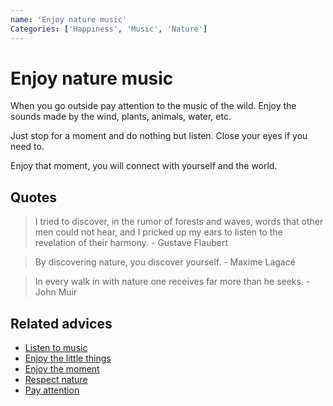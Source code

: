```yaml
---
name: 'Enjoy nature music'
Categories: ['Happiness', 'Music', 'Nature']
---
```

# Enjoy nature music

When you go outside pay attention to the music of the wild. Enjoy the sounds made by the wind, plants, animals, water, etc.
 
Just stop for a moment and do nothing but listen. Close your eyes if you need to.
 
Enjoy that moment, you will connect with yourself and the world.

## Quotes

> I tried to discover, in the rumor of forests and waves, words that other men could not hear, and I pricked up my ears to listen to the revelation of their harmony. - Gustave Flaubert

> By discovering nature, you discover yourself. - Maxime Lagacé

> In every walk in with nature one receives far more than he seeks. - John Muir

## Related advices

- [Listen to music](../Listen%20to%20music/index.md)
- [Enjoy the little things](../Enjoy%20the%20little%20things/index.md)
- [Enjoy the moment](../Enjoy%20the%20moment/index.md)
- [Respect nature](../Respect%20nature/index.md)
- [Pay attention](../Pay%20attention/index.md)